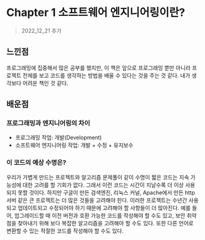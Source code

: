 # Chapter 1 소프트웨어 엔지니어링이란?

>2022_12_21 추가

## 느낀점

프로그래밍에 집중해서 많은 공부를 했지만, 이 책은 앞으로 프로그래밍 뿐만 아니라 프로젝트 전체를 보고 코드를 생각하는 방법을 배울 수 있다는 것을 주는 것 같다. 내가 생각보다 어려운 책인 것 같다.

## 배운점

### 프로그래밍과 엔지니어링의 차이

- 프로그래밍 작업: 개발(Development)
- 소프트웨어 엔지니어링 작업: 개발 + 수정 + 유지보수

### 이 코드의 예상 수명은?

우리가 가볍게 만드는 프로젝트와 알고리즘 문제풀이 같이 수명이 짧은 코드는 지속 가능성에 대한 고려를 할 기회가 없다. 그래서 이런 코드는 시간이 지날수록 더 이상 사용되지 못할 것이다. 하지만 구글이 만든 검색엔진, 리눅스 커널, Apache에서 만든 http서버 같은 큰 프로젝트는 더 많은 것들을 고려해야 한다. 이러한 프로젝트는 수년간 사용되고 업데이트되고 수정되어야 하기 때문에 고려해야 할 사항들이 더 많아진다. 예를 들어, 업그레이드할 때 이전 버전과 호환 가능한 코드를 작성해야 할 수도 있고, 보안 취약점을 찾아내기 위해 보다 복잡한 알고리즘을 고려해야 할 수도 있다. 또한 다른 언어로 변환할 수 있는 적절한 코드를 작성해야 할 수도 있다.